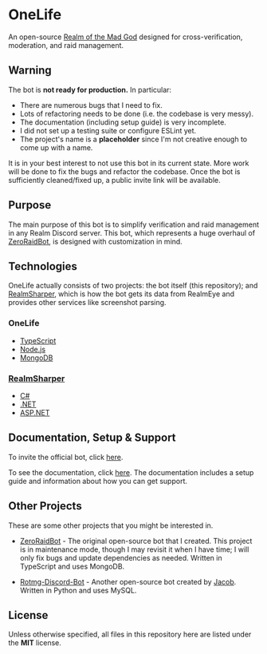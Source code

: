 # OneLife

An open-source [Realm of the Mad God](https://www.realmofthemadgod.com/) designed for cross-verification,
moderation, and raid management.

## Warning

The bot is **not ready for production.** In particular:
- There are numerous bugs that I need to fix.
- Lots of refactoring needs to be done (i.e. the codebase is very messy).
- The documentation (including setup guide) is very incomplete.
- I did not set up a testing suite or configure ESLint yet.
- The project's name is a **placeholder** since I'm not creative enough to come up with a name.

It is in your best interest to not use this bot in its current state. More work will be done to fix the bugs and 
refactor the codebase. Once the bot is sufficiently cleaned/fixed up, a public invite link will be available. 

## Purpose

The main purpose of this bot is to simplify verification and raid management in any Realm Discord server. This bot,
which represents a huge overhaul of [ZeroRaidBot](https://github.com/ewang2002/ZeroRaidBot), is designed with
customization in mind.

## Technologies

OneLife actually consists of two projects: the bot itself (this repository);
and [RealmSharper](https://github.com/ewang2002/RealmEyeSharper/), which is how the bot gets its data from RealmEye and
provides other services like screenshot parsing.

### OneLife

- [TypeScript](https://www.typescriptlang.org/)
- [Node.js](https://nodejs.org/en/)
- [MongoDB](https://www.mongodb.com/)

### [RealmSharper](https://github.com/ewang2002/RealmEyeSharper/)

- [C#](https://docs.microsoft.com/en-us/dotnet/csharp/)
- [.NET](https://dotnet.microsoft.com/learn/dotnet/what-is-dotnet)
- [ASP.NET](https://dotnet.microsoft.com/apps/aspnet)

## Documentation, Setup & Support
To invite the official bot, click [here](). 

To see the documentation, click [here](https://github.com/ewang2002/OneLifeBot/blob/master/docs/docs-guide.md). The 
documentation includes a setup guide and information about how you can get support.


## Other Projects
These are some other projects that you might be interested in.

- [ZeroRaidBot](https://github.com/ewang2002/ZeroRaidBot) - The original open-source bot that I created. This project is
  in maintenance mode, though I may revisit it when I have time; I will only fix bugs and update dependencies as needed.
  Written in TypeScript and uses MongoDB.

- [Rotmg-Discord-Bot](https://github.com/Jacobvs/Rotmg-Discord-Bot) - Another open-source bot created
  by [Jacob](https://github.com/Jacobvs). Written in Python and uses MySQL.

## License
Unless otherwise specified, all files in this repository here are listed under the **MIT** license.